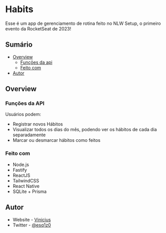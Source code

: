 # Habits
Esse é um app de gerenciamento de rotina feito no NLW Setup, o primeiro evento da RocketSeat de 2023!

## Sumário

- [Overview](#overview)
  - [Funções da api](#funções-da-API)
  - [Feito com](#feito-com)
- [Autor](#autor)


## Overview

### Funções da API

Usuários podem:

- Registrar novos Hábitos
- Visualizar todos os dias do mês, podendo ver os hábitos de cada dia separadamente
- Marcar ou desmarcar hábitos como feitos


### Feito com

- Node.js
- Fastify
- ReactJS
- TailwindCSS
- React Native
- SQLite + Prisma


## Autor

- Website - [Vinicius](https://ut0p1c.github.io)
- Twitter - [@esq1z0](https://www.twitter.com/esq1z0)
